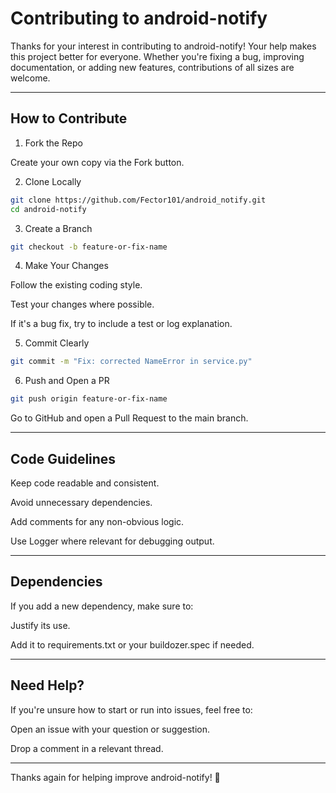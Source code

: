 
# Contributing to android-notify

Thanks for your interest in contributing to android-notify! Your help makes this project better for everyone. Whether you're fixing a bug, improving documentation, or adding new features, contributions of all sizes are welcome.


---

## How to Contribute

1. Fork the Repo

Create your own copy via the Fork button.



2. Clone Locally

```sh
git clone https://github.com/Fector101/android_notify.git
cd android-notify
```


3. Create a Branch
```sh
git checkout -b feature-or-fix-name
```

4. Make Your Changes

Follow the existing coding style.

Test your changes where possible.

If it's a bug fix, try to include a test or log explanation.



5. Commit Clearly
```sh
git commit -m "Fix: corrected NameError in service.py"
```

6. Push and Open a PR
```sh
git push origin feature-or-fix-name
```

Go to GitHub and open a Pull Request to the main branch.

---

## Code Guidelines

Keep code readable and consistent.

Avoid unnecessary dependencies.

Add comments for any non-obvious logic.

Use Logger where relevant for debugging output.



---

## Dependencies

If you add a new dependency, make sure to:

Justify its use.

Add it to requirements.txt or your buildozer.spec if needed.



---

## Need Help?

If you're unsure how to start or run into issues, feel free to:

Open an issue with your question or suggestion.

Drop a comment in a relevant thread.



---

Thanks again for helping improve android-notify! 💙
